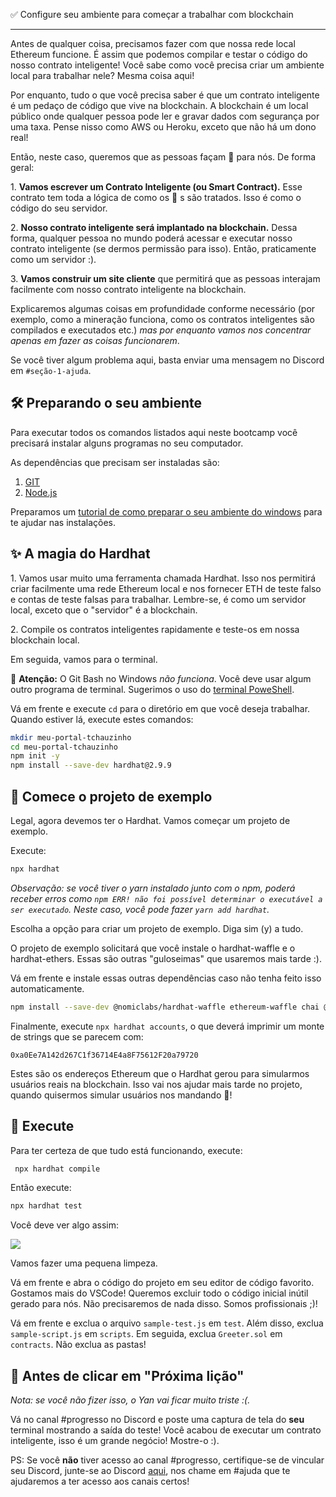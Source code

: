 ✅ Configure seu ambiente para começar a trabalhar com blockchain
-------------------------------------------------- -

Antes de qualquer coisa, precisamos fazer com que nossa rede local Ethereum funcione. É assim que podemos compilar e testar o código do nosso contrato inteligente! Você sabe como você precisa criar um ambiente local para trabalhar nele? Mesma coisa aqui!

Por enquanto, tudo o que você precisa saber é que um contrato inteligente é um pedaço de código que vive na blockchain. A blockchain é um local público onde qualquer pessoa pode ler e gravar dados com segurança por uma taxa. Pense nisso como AWS ou Heroku, exceto que não há um dono real!

Então, neste caso, queremos que as pessoas façam 👋 para nós. De forma geral:

1\. **Vamos escrever um Contrato Inteligente (ou Smart Contract).** Esse contrato tem toda a lógica de como os 👋 s são tratados. Isso é como o código do seu servidor.

2\. **Nosso contrato inteligente será implantado na blockchain.** Dessa forma, qualquer pessoa no mundo poderá acessar e executar nosso contrato inteligente (se dermos permissão para isso). Então, praticamente como um servidor :).

3\. **Vamos construir um site cliente** que permitirá que as pessoas interajam facilmente com nosso contrato inteligente na blockchain.

Explicaremos algumas coisas em profundidade conforme necessário (por exemplo, como a mineração funciona, como os contratos inteligentes são compilados e executados etc.) *mas por enquanto vamos nos concentrar apenas em fazer as coisas funcionarem*.

Se você tiver algum problema aqui, basta enviar uma mensagem no Discord em `#seção-1-ajuda`.

🛠 Preparando o seu ambiente
-----------------------

Para executar todos os comandos listados aqui neste bootcamp você precisará instalar alguns programas no seu computador.

As dependências que precisam ser instaladas são:

1. [GIT](https://git-scm.com/downloads)
2. [Node.js](https://nodejs.org/en/download/)

Preparamos um [tutorial de como preparar o seu ambiente do windows](https://www.web3dev.com.br/web3melk/como-preparar-o-seu-windows-para-participar-dos-bootcamps-da-web3dev-1dc3) para te ajudar nas instalações.

✨ A magia do Hardhat
-----------------------

1\. Vamos usar muito uma ferramenta chamada Hardhat. Isso nos permitirá criar facilmente uma rede Ethereum local e nos fornecer ETH de teste falso e contas de teste falsas para trabalhar. Lembre-se, é como um servidor local, exceto que o "servidor" é a blockchain.

2\. Compile os contratos inteligentes rapidamente e teste-os em nossa blockchain local.

Em seguida, vamos para o terminal.

🚨 **Atenção:** O Git Bash no Windows *não funciona*. Você deve usar algum outro programa de terminal. Sugerimos o uso do [terminal PoweShell](https://geekblog.com.br/windows-powershell-veja-o-que-e-e-para-o-que-serve/).

Vá em frente e execute `cd` para o diretório em que você deseja trabalhar. Quando estiver lá, execute estes comandos:

```bash
mkdir meu-portal-tchauzinho
cd meu-portal-tchauzinho
npm init -y
npm install --save-dev hardhat@2.9.9
```

👏 Comece o projeto de exemplo
---------------------------

Legal, agora devemos ter o Hardhat. Vamos começar um projeto de exemplo.

Execute:

```bash
npx hardhat
```

*Observação: se você tiver o yarn instalado junto com o npm, poderá receber erros como `npm ERR! não foi possível determinar o executável a ser executado`. Neste caso, você pode fazer `yarn add hardhat`.*

Escolha a opção para criar um projeto de exemplo. Diga sim (y) a tudo.

O projeto de exemplo solicitará que você instale o hardhat-waffle e o hardhat-ethers. Essas são outras "guloseimas" que usaremos mais tarde :).

Vá em frente e instale essas outras dependências caso não tenha feito isso automaticamente.

```bash
npm install --save-dev @nomiclabs/hardhat-waffle ethereum-waffle chai @nomiclabs/hardhat-ethers ethers
```

Finalmente, execute `npx hardhat accounts`, o que deverá imprimir um monte de strings que se parecem com:

`0xa0Ee7A142d267C1f36714E4a8F75612F20a79720`

Estes são os endereços Ethereum que o Hardhat gerou para simularmos usuários reais na blockchain. Isso vai nos ajudar mais tarde no projeto, quando quisermos simular usuários nos mandando 👋!

🌟 Execute
---------

Para ter certeza de que tudo está funcionando, execute:

```bash
 npx hardhat compile
```

Então execute:

```bash
npx hardhat test
```

Você deve ver algo assim:

![](https://i.imgur.com/rjPvls0.png)

Vamos fazer uma pequena limpeza.

Vá em frente e abra o código do projeto em seu editor de código favorito. Gostamos mais do VSCode! Queremos excluir todo o código inicial inútil gerado para nós. Não precisaremos de nada disso. Somos profissionais ;)!

Vá em frente e exclua o arquivo `sample-test.js` em `test`. Além disso, exclua `sample-script.js` em `scripts`. Em seguida, exclua `Greeter.sol` em `contracts`. Não exclua as pastas!

🚨 Antes de clicar em "Próxima lição"
--------------------------------------------

*Nota: se você não fizer isso, o Yan vai ficar muito triste :(.*

Vá no canal #progresso no Discord e poste uma captura de tela do **seu** terminal mostrando a saída do teste! Você acabou de executar um contrato inteligente, isso é um grande negócio! Mostre-o :).

PS: Se você **não** tiver acesso ao canal #progresso, certifique-se de vincular seu Discord, junte-se ao Discord [aqui](https://discord.web3dev.com.br), nos chame em #ajuda que te ajudaremos a ter acesso aos canais certos!

